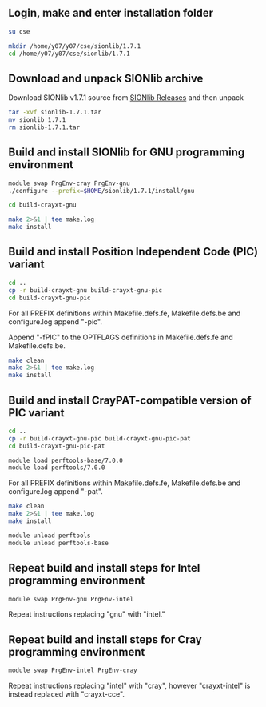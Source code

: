Login, make and enter installation folder
-----------------------------------------

```bash
su cse

mkdir /home/y07/y07/cse/sionlib/1.7.1
cd /home/y07/y07/cse/sionlib/1.7.1
```

Download and unpack SIONlib archive
-----------------------------------

Download SIONlib v1.7.1 source from [SIONlib Releases](http://www.fz-juelich.de/ias/jsc/EN/Expertise/Support/Software/SIONlib/sionlib-download_node.html) and then unpack
```bash
tar -xvf sionlib-1.7.1.tar
mv sionlib 1.7.1
rm sionlib-1.7.1.tar
```

Build and install SIONlib for GNU programming environment
---------------------------------------------------------

```bash
module swap PrgEnv-cray PrgEnv-gnu
./configure --prefix=$HOME/sionlib/1.7.1/install/gnu

cd build-crayxt-gnu

make 2>&1 | tee make.log
make install
```

Build and install Position Independent Code (PIC) variant
---------------------------------------------------------

```bash
cd ..
cp -r build-crayxt-gnu build-crayxt-gnu-pic
cd build-crayxt-gnu-pic
```

For all PREFIX definitions within Makefile.defs.fe, Makefile.defs.be
and configure.log append "-pic".

Append "-fPIC" to the OPTFLAGS definitions in Makefile.defs.fe and
Makefile.defs.be.

```bash
make clean
make 2>&1 | tee make.log
make install
```

Build and install CrayPAT-compatible version of PIC variant
-----------------------------------------------------------

```bash
cd ..
cp -r build-crayxt-gnu-pic build-crayxt-gnu-pic-pat
cd build-crayxt-gnu-pic-pat

module load perftools-base/7.0.0
module load perftools/7.0.0
```

For all PREFIX definitions within Makefile.defs.fe, Makefile.defs.be
and configure.log append "-pat".

```bash
make clean
make 2>&1 | tee make.log
make install

module unload perftools
module unload perftools-base
```

Repeat build and install steps for Intel programming environment
----------------------------------------------------------------

```bash
module swap PrgEnv-gnu PrgEnv-intel
```

Repeat instructions replacing "gnu" with "intel."

Repeat build and install steps for Cray programming environment
---------------------------------------------------------------

```bash
module swap PrgEnv-intel PrgEnv-cray
```

Repeat instructions replacing "intel" with "cray", however
"crayxt-intel" is instead replaced with "crayxt-cce".
